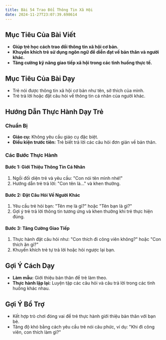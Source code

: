 ```yaml
---
title: Bài 54 Trao Đổi Thông Tin Xã Hội
date: 2024-11-27T23:07:39.698614
---
```


## Mục Tiêu Của Bài Viết
- **Giúp trẻ học cách trao đổi thông tin xã hội cơ bản.**
- **Khuyến khích trẻ sử dụng ngôn ngữ để diễn đạt về bản thân và người khác.**
- **Tăng cường kỹ năng giao tiếp xã hội trong các tình huống thực tế.**

## Mục Tiêu Của Bài Dạy
- Trẻ nói được thông tin xã hội cơ bản như tên, sở thích của mình.
- Trẻ trả lời hoặc đặt câu hỏi về thông tin cá nhân của người khác.

## Hướng Dẫn Thực Hành Dạy Trẻ

### Chuẩn Bị
- **Giáo cụ:** Không yêu cầu giáo cụ đặc biệt.
- **Điều kiện trước tiên:** Trẻ biết trả lời các câu hỏi đơn giản về bản thân.

### Các Bước Thực Hành
#### Bước 1: Giới Thiệu Thông Tin Cá Nhân
1. Ngồi đối diện trẻ và yêu cầu: "Con nói tên mình nhé!"
2. Hướng dẫn trẻ trả lời: "Con tên là..." và khen thưởng.

#### Bước 2: Đặt Câu Hỏi Về Người Khác
1. Yêu cầu trẻ hỏi bạn: "Tên mẹ là gì?" hoặc "Tên bạn là gì?"
2. Gợi ý trẻ trả lời thông tin tương ứng và khen thưởng khi trẻ thực hiện đúng.

#### Bước 3: Tăng Cường Giao Tiếp
1. Thực hành đặt câu hỏi như: "Con thích đi công viên không?" hoặc "Con thích ăn gì?"
2. Khuyến khích trẻ tự trả lời hoặc hỏi ngược lại bạn.

## Gợi Ý Cách Dạy
- **Làm mẫu:** Giới thiệu bản thân để trẻ làm theo.
- **Thực hành lặp lại:** Luyện tập các câu hỏi và câu trả lời trong các tình huống khác nhau.

## Gợi Ý Bổ Trợ
- Kết hợp trò chơi đóng vai để trẻ thực hành giới thiệu bản thân với bạn bè.
- Tăng độ khó bằng cách yêu cầu trẻ nói câu phức, ví dụ: "Khi đi công viên, con thích làm gì?"

